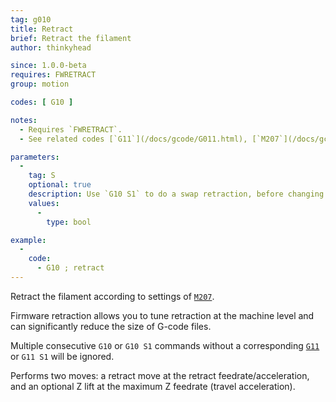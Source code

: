 ```yaml
---
tag: g010
title: Retract
brief: Retract the filament
author: thinkyhead

since: 1.0.0-beta
requires: FWRETRACT
group: motion

codes: [ G10 ]

notes:
  - Requires `FWRETRACT`.
  - See related codes [`G11`](/docs/gcode/G011.html), [`M207`](/docs/gcode/M207.html), [`M208`](/docs/gcode/M208.html), and [`M209`](/docs/gcode/M209.html).

parameters:
  -
    tag: S
    optional: true
    description: Use `G10 S1` to do a swap retraction, before changing extruders. The subsequent [`G11`](/docs/gcode/G011.html) (after tool change) will do a swap recover. (Requires `EXTRUDERS` > 1)
    values:
      -
        type: bool

example:
  -
    code:
      - G10 ; retract
---
```


Retract the filament according to settings of [`M207`](/docs/gcode/M207.html).

Firmware retraction allows you to tune retraction at the machine level and can significantly reduce the size of G-code files.

Multiple consecutive `G10` or `G10 S1` commands without a corresponding [`G11`](/docs/gcode/G011.html) or `G11 S1` will be ignored.

Performs two moves: a retract move at the retract feedrate/acceleration, and an optional Z lift at the maximum Z feedrate (travel acceleration).
